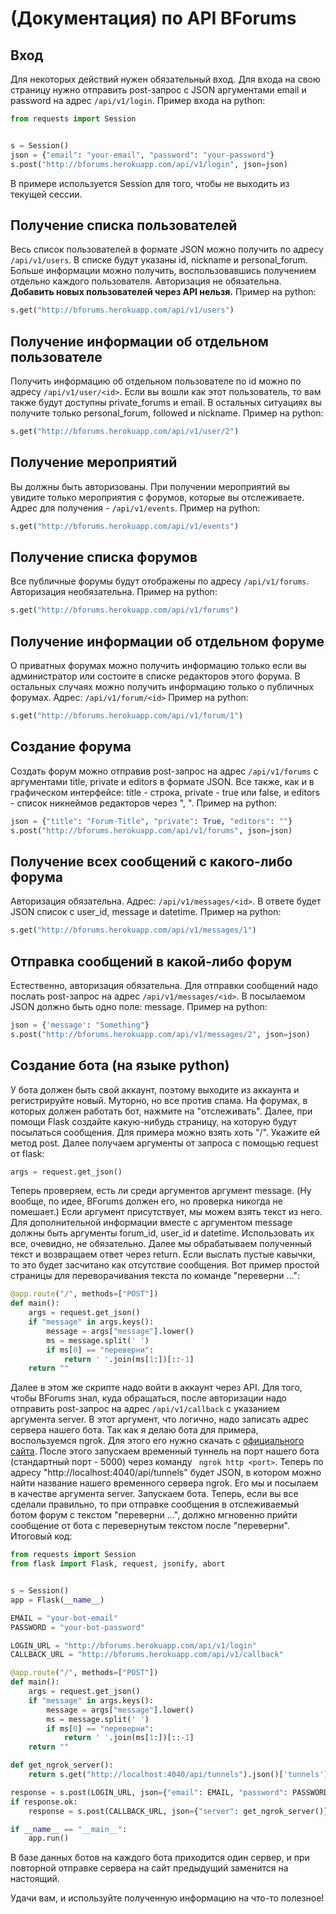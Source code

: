 # (Документация) по API BForums

## Вход

Для некоторых действий нужен обязательный вход. Для входа на свою страницу нужно отправить post-запрос с JSON аргументами email и password на адрес `/api/v1/login`. Пример входа на python:

```python
from requests import Session


s = Session()
json = {"email": "your-email", "password": "your-password"}
s.post("http://bforums.herokuapp.com/api/v1/login", json=json)
```

В примере используется Session для того, чтобы не выходить из текущей сессии.

## Получение списка пользователей

Весь список пользователей в формате JSON можно получить по адресу `/api/v1/users`. В списке будут указаны id, nickname и personal_forum. Больше информации можно получить, воспользовавшись получением отдельно каждого пользователя. Авторизация не обязательна. **Добавить новых пользователей через API нельзя.** Пример на python:

```python
s.get("http://bforums.herokuapp.com/api/v1/users")
```

## Получение информации об отдельном пользователе

Получить информацию об отдельном пользователе по id можно по адресу `/api/v1/user/<id>`. Если вы вошли как этот пользователь, то вам также будут доступны private_forums и email. В остальных ситуациях вы получите только personal_forum, followed и nickname. Пример на python:

```python
s.get("http://bforums.herokuapp.com/api/v1/user/2")
```

## Получение мероприятий

Вы должны быть авторизованы. При получении мероприятий вы увидите только мероприятия с форумов, которые вы отслеживаете. Адрес для получения - `/api/v1/events`. Пример на python:

```python
s.get("http://bforums.herokuapp.com/api/v1/events")
```

## Получение списка форумов

Все публичные форумы будут отображены по адресу `/api/v1/forums`. Авторизация необязательна. Пример на python:

```python
s.get("http://bforums.herokuapp.com/api/v1/forums")
```

## Получение информации об отдельном форуме

О приватных форумах можно получить информацию только если вы администратор или состоите в списке редакторов этого форума. В остальных случаях можно получить информацию только о публичных форумах. Адрес: `/api/v1/forum/<id>` Пример на python:

```python
s.get("http://bforums.herokuapp.com/api/v1/forum/1")
```

## Создание форума

Создать форум можно отправив post-запрос на адрес `/api/v1/forums` с аргументами title, private и editors в формате JSON. Все также, как и в графическом интерфейсе: title - строка, private - true или false, и editors - список никнеймов редакторов через ", ". Пример на python:

```python
json = {"title": "Forum-Title", "private": True, "editors": ""}
s.post("http://bforums.herokuapp.com/api/v1/forums", json=json)
```

## Получение всех сообщений с какого-либо форума

Авторизация обязательна. Адрес: `/api/v1/messages/<id>`. В ответе будет JSON список с user_id, message и datetime. Пример на python:

```python
s.get("http://bforums.herokuapp.com/api/v1/messages/1")
```

## Отправка сообщений в какой-либо форум

Естественно, авторизация обязательна. Для отправки сообщений надо послать post-запрос на адрес `/api/v1/messages/<id>`. В посылаемом JSON должно быть одно поле: message. Пример на python:

```python
json = {'message': "Something"}
s.post("http://bforums.herokuapp.com/api/v1/messages/2", json=json)
```

## Создание бота (на языке python)

У бота должен быть свой аккаунт, поэтому выходите из аккаунта и регистрируйте новый. Муторно, но   все против спама. На форумах, в которых должен работать бот, нажмите на "отслеживать". Далее, при помощи Flask создайте какую-нибудь страницу, на которую будут посылаться сообщения. Для примера можно взять хоть "/". Укажите ей метод post. Далее получаем аргументы от запроса с помощью request от flask:

```python
args = request.get_json()
```

Теперь проверяем, есть ли среди аргументов аргумент message. (Ну вообще, по идее, BForums должен его, но проверка никогда не помешает.) Если аргумент присутствует, мы можем взять текст из него. Для дополнительной информации вместе с аргументом message должны быть аргументы forum_id, user_id и datetime. Использовать их все, очевидно, не обязательно. Далее мы обрабатываем полученный текст и возвращаем ответ через return. Если выслать пустые кавычки, то это будет засчитано как отсутствие сообщения. Вот пример простой страницы для переворачивания текста по команде "переверни ...":

```python
@app.route("/", methods=["POST"])
def main():
    args = request.get_json()
    if "message" in args.keys():
        message = args["message"].lower()
        ms = message.split(' ')
        if ms[0] == "переверни":
            return ' '.join(ms[1:])[::-1]
    return ""
```

Далее в этом же скрипте надо войти в аккаунт через API. Для того, чтобы BForums знал, куда обращаться, после авторизации надо отправить post-запрос на адрес `/api/v1/callback` с указанием аргумента server. В этот аргумент, что логично, надо записать адрес сервера нашего бота. Так как я делаю бота для примера, воспользуемся ngrok. Для этого его нужно скачать с [официального сайта](https://ngrok.com/download). После этого запускаем временный туннель на порт нашего бота (стандартный порт - 5000) через команду ` ngrok http <port>`. Теперь по адресу "http://localhost:4040/api/tunnels" будет JSON, в котором можно найти название нашего временного сервера ngrok. Его мы и посылаем в качестве аргумента server. Запускаем бота. Теперь, если вы все сделали правильно, то при отправке сообщения в отслеживаемый ботом форум с текстом "переверни ...", должно мгновенно прийти сообщение от бота с перевернутым текстом после "переверни". Итоговый код:

```python
from requests import Session
from flask import Flask, request, jsonify, abort


s = Session()
app = Flask(__name__)

EMAIL = "your-bot-email"
PASSWORD = "your-bot-password"

LOGIN_URL = "http://bforums.herokuapp.com/api/v1/login"
CALLBACK_URL = "http://bforums.herokuapp.com/api/v1/callback"

@app.route("/", methods=["POST"])
def main():
    args = request.get_json()
    if "message" in args.keys():
        message = args["message"].lower()
        ms = message.split(' ')
        if ms[0] == "переверни":
            return ' '.join(ms[1:])[::-1]
    return ""

def get_ngrok_server():
    return s.get("http://localhost:4040/api/tunnels").json()['tunnels'][0]['public_url']

response = s.post(LOGIN_URL, json={"email": EMAIL, "password": PASSWORD})
if response.ok:
    response = s.post(CALLBACK_URL, json={"server": get_ngrok_server()})

if __name__ == "__main__":
    app.run()
```

В базе данных ботов на каждого бота приходится один сервер, и при повторной отправке сервера на сайт предыдущий заменится на настоящий.

Удачи вам, и используйте полученную информацию на что-то полезное!

